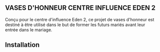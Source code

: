 ## VASES D'HONNEUR CENTRE INFLUENCE EDEN 2

Conçu pour le centre d'influence Eden 2, ce projet de vases d'honneur est destiné à être utilisé dans le but de former les futurs mariés avant leur entrée dans le mariage.

## Installation
